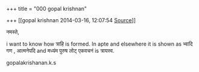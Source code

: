 +++
title = "000 gopal krishnan"

+++
[[gopal krishnan	2014-03-16, 12:07:54 [Source](https://groups.google.com/g/samskrita/c/aZ-WDm2NK6w)]]



नमस्ते,

  

i want to know how त्राहि is formed. In apte and elsewhere it is shown as भ्वादि गण , आत्मनेपदि and मध्यंम पुरुष लोट् एकवचनं is त्रायस्व.

  

gopalakrishanan.k.s

